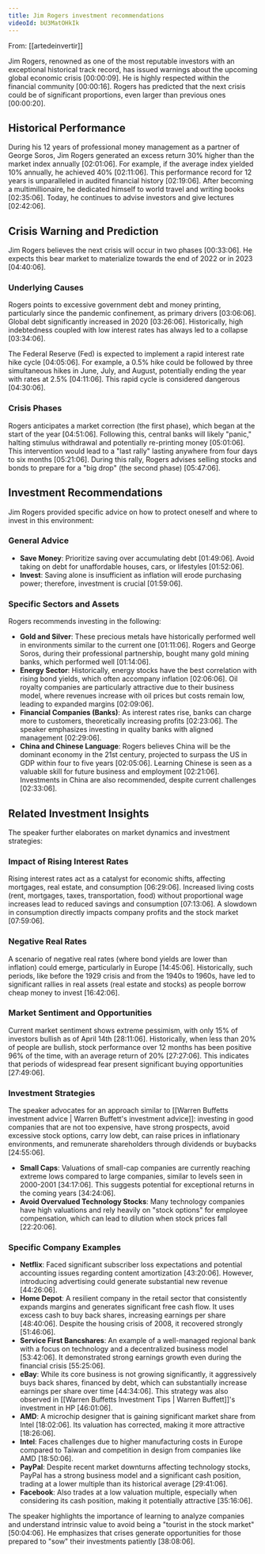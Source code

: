 ```yaml
---
title: Jim Rogers investment recommendations
videoId: bU3MatOHkIk
---
```


From: [[artedeinvertir]] <br/> 

Jim Rogers, renowned as one of the most reputable investors with an exceptional historical track record, has issued warnings about the upcoming global economic crisis <a class="yt-timestamp" data-t="00:00:09">[00:00:09]</a>. He is highly respected within the financial community <a class="yt-timestamp" data-t="00:00:16">[00:00:16]</a>. Rogers has predicted that the next crisis could be of significant proportions, even larger than previous ones <a class="yt-timestamp" data-t="00:00:20">[00:00:20]</a>.

## Historical Performance
During his 12 years of professional money management as a partner of George Soros, Jim Rogers generated an excess return 30% higher than the market index annually <a class="yt-timestamp" data-t="02:01:06">[02:01:06]</a>. For example, if the average index yielded 10% annually, he achieved 40% <a class="yt-timestamp" data-t="02:11:06">[02:11:06]</a>. This performance record for 12 years is unparalleled in audited financial history <a class="yt-timestamp" data-t="02:19:06">[02:19:06]</a>. After becoming a multimillionaire, he dedicated himself to world travel and writing books <a class="yt-timestamp" data-t="02:35:06">[02:35:06]</a>. Today, he continues to advise investors and give lectures <a class="yt-timestamp" data-t="02:42:06">[02:42:06]</a>.

## Crisis Warning and Prediction
Jim Rogers believes the next crisis will occur in two phases <a class="yt-timestamp" data-t="00:33:06">[00:33:06]</a>. He expects this bear market to materialize towards the end of 2022 or in 2023 <a class="yt-timestamp" data-t="04:40:06">[04:40:06]</a>.

### Underlying Causes
Rogers points to excessive government debt and money printing, particularly since the pandemic confinement, as primary drivers <a class="yt-timestamp" data-t="03:06:06">[03:06:06]</a>. Global debt significantly increased in 2020 <a class="yt-timestamp" data-t="03:26:06">[03:26:06]</a>. Historically, high indebtedness coupled with low interest rates has always led to a collapse <a class="yt-timestamp" data-t="03:34:06">[03:34:06]</a>.

The Federal Reserve (Fed) is expected to implement a rapid interest rate hike cycle <a class="yt-timestamp" data-t="04:05:06">[04:05:06]</a>. For example, a 0.5% hike could be followed by three simultaneous hikes in June, July, and August, potentially ending the year with rates at 2.5% <a class="yt-timestamp" data-t="04:11:06">[04:11:06]</a>. This rapid cycle is considered dangerous <a class="yt-timestamp" data-t="04:30:06">[04:30:06]</a>.

### Crisis Phases
Rogers anticipates a market correction (the first phase), which began at the start of the year <a class="yt-timestamp" data-t="04:51:06">[04:51:06]</a>. Following this, central banks will likely "panic," halting stimulus withdrawal and potentially re-printing money <a class="yt-timestamp" data-t="05:01:06">[05:01:06]</a>. This intervention would lead to a "last rally" lasting anywhere from four days to six months <a class="yt-timestamp" data-t="05:21:06">[05:21:06]</a>. During this rally, Rogers advises selling stocks and bonds to prepare for a "big drop" (the second phase) <a class="yt-timestamp" data-t="05:47:06">[05:47:06]</a>.

## Investment Recommendations
Jim Rogers provided specific advice on how to protect oneself and where to invest in this environment:

### General Advice
*   **Save Money**: Prioritize saving over accumulating debt <a class="yt-timestamp" data-t="01:49:06">[01:49:06]</a>. Avoid taking on debt for unaffordable houses, cars, or lifestyles <a class="yt-timestamp" data-t="01:52:06">[01:52:06]</a>.
*   **Invest**: Saving alone is insufficient as inflation will erode purchasing power; therefore, investment is crucial <a class="yt-timestamp" data-t="01:59:06">[01:59:06]</a>.

### Specific Sectors and Assets
Rogers recommends investing in the following:
*   **Gold and Silver**: These precious metals have historically performed well in environments similar to the current one <a class="yt-timestamp" data-t="01:11:06">[01:11:06]</a>. Rogers and George Soros, during their professional partnership, bought many gold mining banks, which performed well <a class="yt-timestamp" data-t="01:14:06">[01:14:06]</a>.
*   **Energy Sector**: Historically, energy stocks have the best correlation with rising bond yields, which often accompany inflation <a class="yt-timestamp" data-t="02:06:06">[02:06:06]</a>. Oil royalty companies are particularly attractive due to their business model, where revenues increase with oil prices but costs remain low, leading to expanded margins <a class="yt-timestamp" data-t="02:09:06">[02:09:06]</a>.
*   **Financial Companies (Banks)**: As interest rates rise, banks can charge more to customers, theoretically increasing profits <a class="yt-timestamp" data-t="02:23:06">[02:23:06]</a>. The speaker emphasizes investing in quality banks with aligned management <a class="yt-timestamp" data-t="02:29:06">[02:29:06]</a>.
*   **China and Chinese Language**: Rogers believes China will be the dominant economy in the 21st century, projected to surpass the US in GDP within four to five years <a class="yt-timestamp" data-t="02:05:06">[02:05:06]</a>. Learning Chinese is seen as a valuable skill for future business and employment <a class="yt-timestamp" data-t="02:21:06">[02:21:06]</a>. Investments in China are also recommended, despite current challenges <a class="yt-timestamp" data-t="02:33:06">[02:33:06]</a>.

## Related Investment Insights
The speaker further elaborates on market dynamics and investment strategies:

### Impact of Rising Interest Rates
Rising interest rates act as a catalyst for economic shifts, affecting mortgages, real estate, and consumption <a class="yt-timestamp" data-t="06:29:06">[06:29:06]</a>. Increased living costs (rent, mortgages, taxes, transportation, food) without proportional wage increases lead to reduced savings and consumption <a class="yt-timestamp" data-t="07:13:06">[07:13:06]</a>. A slowdown in consumption directly impacts company profits and the stock market <a class="yt-timestamp" data-t="07:59:06">[07:59:06]</a>.

### Negative Real Rates
A scenario of negative real rates (where bond yields are lower than inflation) could emerge, particularly in Europe <a class="yt-timestamp" data-t="14:45:06">[14:45:06]</a>. Historically, such periods, like before the 1929 crisis and from the 1940s to 1960s, have led to significant rallies in real assets (real estate and stocks) as people borrow cheap money to invest <a class="yt-timestamp" data-t="16:42:06">[16:42:06]</a>.

### Market Sentiment and Opportunities
Current market sentiment shows extreme pessimism, with only 15% of investors bullish as of April 14th <a class="yt-timestamp" data-t="28:11:06">[28:11:06]</a>. Historically, when less than 20% of people are bullish, stock performance over 12 months has been positive 96% of the time, with an average return of 20% <a class="yt-timestamp" data-t="27:27:06">[27:27:06]</a>. This indicates that periods of widespread fear present significant buying opportunities <a class="yt-timestamp" data-t="27:49:06">[27:49:06]</a>.

### Investment Strategies
The speaker advocates for an approach similar to [[Warren Buffetts investment advice | Warren Buffett's investment advice]]: investing in good companies that are not too expensive, have strong prospects, avoid excessive stock options, carry low debt, can raise prices in inflationary environments, and remunerate shareholders through dividends or buybacks <a class="yt-timestamp" data-t="24:55:06">[24:55:06]</a>.

*   **Small Caps**: Valuations of small-cap companies are currently reaching extreme lows compared to large companies, similar to levels seen in 2000-2001 <a class="yt-timestamp" data-t="34:17:06">[34:17:06]</a>. This suggests potential for exceptional returns in the coming years <a class="yt-timestamp" data-t="34:24:06">[34:24:06]</a>.
*   **Avoid Overvalued Technology Stocks**: Many technology companies have high valuations and rely heavily on "stock options" for employee compensation, which can lead to dilution when stock prices fall <a class="yt-timestamp" data-t="22:20:06">[22:20:06]</a>.

### Specific Company Examples
*   **Netflix**: Faced significant subscriber loss expectations and potential accounting issues regarding content amortization <a class="yt-timestamp" data-t="43:20:06">[43:20:06]</a>. However, introducing advertising could generate substantial new revenue <a class="yt-timestamp" data-t="44:26:06">[44:26:06]</a>.
*   **Home Depot**: A resilient company in the retail sector that consistently expands margins and generates significant free cash flow. It uses excess cash to buy back shares, increasing earnings per share <a class="yt-timestamp" data-t="48:40:06">[48:40:06]</a>. Despite the housing crisis of 2008, it recovered strongly <a class="yt-timestamp" data-t="51:46:06">[51:46:06]</a>.
*   **Service First Bancshares**: An example of a well-managed regional bank with a focus on technology and a decentralized business model <a class="yt-timestamp" data-t="53:42:06">[53:42:06]</a>. It demonstrated strong earnings growth even during the financial crisis <a class="yt-timestamp" data-t="55:25:06">[55:25:06]</a>.
*   **eBay**: While its core business is not growing significantly, it aggressively buys back shares, financed by debt, which can substantially increase earnings per share over time <a class="yt-timestamp" data-t="44:34:06">[44:34:06]</a>. This strategy was also observed in [[Warren Buffetts Investment Tips | Warren Buffett]]'s investment in HP <a class="yt-timestamp" data-t="46:01:06">[46:01:06]</a>.
*   **AMD**: A microchip designer that is gaining significant market share from Intel <a class="yt-timestamp" data-t="18:02:06">[18:02:06]</a>. Its valuation has corrected, making it more attractive <a class="yt-timestamp" data-t="18:26:06">[18:26:06]</a>.
*   **Intel**: Faces challenges due to higher manufacturing costs in Europe compared to Taiwan and competition in design from companies like AMD <a class="yt-timestamp" data-t="18:50:06">[18:50:06]</a>.
*   **PayPal**: Despite recent market downturns affecting technology stocks, PayPal has a strong business model and a significant cash position, trading at a lower multiple than its historical average <a class="yt-timestamp" data-t="29:41:06">[29:41:06]</a>.
*   **Facebook**: Also trades at a low valuation multiple, especially when considering its cash position, making it potentially attractive <a class="yt-timestamp" data-t="35:16:06">[35:16:06]</a>.

The speaker highlights the importance of learning to analyze companies and understand intrinsic value to avoid being a "tourist in the stock market" <a class="yt-timestamp" data-t="50:04:06">[50:04:06]</a>. He emphasizes that crises generate opportunities for those prepared to "sow" their investments patiently <a class="yt-timestamp" data-t="38:08:06">[38:08:06]</a>.